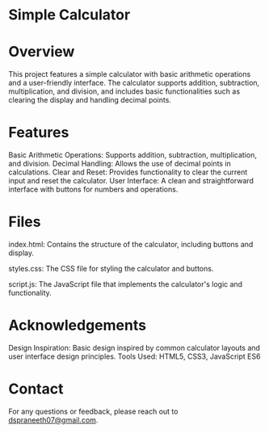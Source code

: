 # Simple Calculator
# Overview
This project features a simple calculator with basic arithmetic operations and a user-friendly interface. The calculator supports addition, subtraction, multiplication, and division, and includes basic functionalities such as clearing the display and handling decimal points.

# Features
Basic Arithmetic Operations: Supports addition, subtraction, multiplication, and division.
Decimal Handling: Allows the use of decimal points in calculations.
Clear and Reset: Provides functionality to clear the current input and reset the calculator.
User Interface: A clean and straightforward interface with buttons for numbers and operations.

# Files
index.html: Contains the structure of the calculator, including buttons and display.

styles.css: The CSS file for styling the calculator and buttons.

script.js: The JavaScript file that implements the calculator's logic and functionality.

# Acknowledgements
Design Inspiration: Basic design inspired by common calculator layouts and user interface design principles.
Tools Used: HTML5, CSS3, JavaScript ES6

# Contact
For any questions or feedback, please reach out to dspraneeth07@gmail.com.
